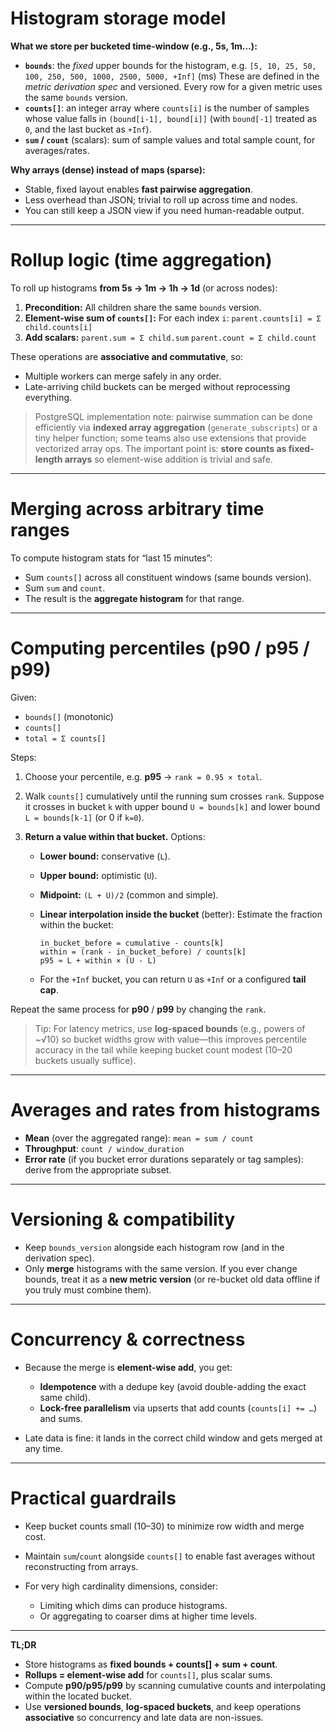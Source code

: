 # Histogram storage model

**What we store per bucketed time-window (e.g., 5s, 1m…):**

* **`bounds`**: the *fixed* upper bounds for the histogram, e.g.
  `[5, 10, 25, 50, 100, 250, 500, 1000, 2500, 5000, +Inf]` (ms)
  These are defined in the *metric derivation spec* and versioned. Every row for a given metric uses the same `bounds` version.
* **`counts[]`**: an integer array where `counts[i]` is the number of samples whose value falls in `(bound[i-1], bound[i]]` (with `bound[-1]` treated as `0`, and the last bucket as `+Inf`).
* **`sum` / `count`** (scalars): sum of sample values and total sample count, for averages/rates.

**Why arrays (dense) instead of maps (sparse):**

* Stable, fixed layout enables **fast pairwise aggregation**.
* Less overhead than JSON; trivial to roll up across time and nodes.
* You can still keep a JSON view if you need human-readable output.

---

# Rollup logic (time aggregation)

To roll up histograms **from 5s → 1m → 1h → 1d** (or across nodes):

1. **Precondition:** All children share the same `bounds` version.
2. **Element-wise sum of `counts[]`:**
   For each index `i`: `parent.counts[i] = Σ child.counts[i]`
3. **Add scalars:**
   `parent.sum = Σ child.sum`
   `parent.count = Σ child.count`

These operations are **associative and commutative**, so:

* Multiple workers can merge safely in any order.
* Late-arriving child buckets can be merged without reprocessing everything.

> PostgreSQL implementation note: pairwise summation can be done efficiently via **indexed array aggregation** (`generate_subscripts`) or a tiny helper function; some teams also use extensions that provide vectorized array ops. The important point is: **store counts as fixed-length arrays** so element-wise addition is trivial and safe.

---

# Merging across arbitrary time ranges

To compute histogram stats for “last 15 minutes”:

* Sum `counts[]` across all constituent windows (same bounds version).
* Sum `sum` and `count`.
* The result is the **aggregate histogram** for that range.

---

# Computing percentiles (p90 / p95 / p99)

Given:

* `bounds[]` (monotonic)
* `counts[]`
* `total = Σ counts[]`

Steps:

1. Choose your percentile, e.g. **p95** → `rank = 0.95 × total`.
2. Walk `counts[]` cumulatively until the running sum crosses `rank`.
   Suppose it crosses in bucket `k` with upper bound `U = bounds[k]` and lower bound `L = bounds[k-1]` (or 0 if `k=0`).
3. **Return a value within that bucket.** Options:

    * **Lower bound:** conservative (`L`).
    * **Upper bound:** optimistic (`U`).
    * **Midpoint:** `(L + U)/2` (common and simple).
    * **Linear interpolation inside the bucket** (better):
      Estimate the fraction within the bucket:

      ```
      in_bucket_before = cumulative - counts[k]
      within = (rank - in_bucket_before) / counts[k]
      p95 ≈ L + within × (U - L)
      ```
    * For the `+Inf` bucket, you can return `U` as `+Inf` or a configured **tail cap**.

Repeat the same process for **p90** / **p99** by changing the `rank`.

> Tip: For latency metrics, use **log-spaced bounds** (e.g., powers of \~√10) so bucket widths grow with value—this improves percentile accuracy in the tail while keeping bucket count modest (10–20 buckets usually suffice).

---

# Averages and rates from histograms

* **Mean** (over the aggregated range): `mean = sum / count`
* **Throughput**: `count / window_duration`
* **Error rate** (if you bucket error durations separately or tag samples): derive from the appropriate subset.

---

# Versioning & compatibility

* Keep `bounds_version` alongside each histogram row (and in the derivation spec).
* Only **merge** histograms with the same version.
  If you ever change bounds, treat it as a **new metric version** (or re-bucket old data offline if you truly must combine them).

---

# Concurrency & correctness

* Because the merge is **element-wise add**, you get:

    * **Idempotence** with a dedupe key (avoid double-adding the exact same child).
    * **Lock-free parallelism** via upserts that add counts (`counts[i] += …`) and sums.
* Late data is fine: it lands in the correct child window and gets merged at any time.

---

# Practical guardrails

* Keep bucket counts small (10–30) to minimize row width and merge cost.
* Maintain `sum`/`count` alongside `counts[]` to enable fast averages without reconstructing from arrays.
* For very high cardinality dimensions, consider:

    * Limiting which dims can produce histograms.
    * Or aggregating to coarser dims at higher time levels.

---

**TL;DR**

* Store histograms as **fixed bounds + counts\[] + sum + count**.
* **Rollups = element-wise add** for `counts[]`, plus scalar sums.
* Compute **p90/p95/p99** by scanning cumulative counts and interpolating within the located bucket.
* Use **versioned bounds**, **log-spaced buckets**, and keep operations **associative** so concurrency and late data are non-issues.
